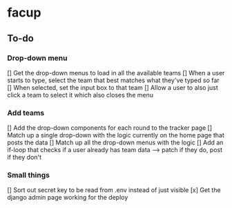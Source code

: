 # facup

## To-do
### Drop-down menu
[] Get the drop-down menus to load in all the available teams
[] When a user starts to type, select the team that best matches what they've typed so far
[] When selected, set the input box to that team
[] Allow a user to also just click a team to select it which also closes the menu

### Add teams
[] Add the drop-down components for each round to the tracker page
[] Match up a single drop-down with the logic currently on the home page that posts the data
[] Match up all the drop-down menus with the logic
[] Add an if-loop that checks if a user already has team data --> patch if they do, post if they don't

### Small things
[] Sort out secret key to be read from .env instead of just visible
[x] Get the django admin page working for the deploy
